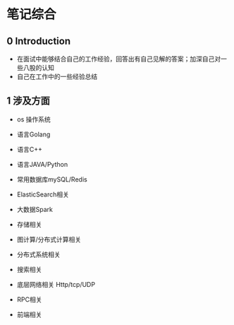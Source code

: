 # 笔记综合

## 0 Introduction

- 在面试中能够结合自己的工作经验，回答出有自己见解的答案；加深自己对一些八股的认知
- 自己在工作中的一些经验总结

## 1 涉及方面

- os 操作系统

- 语言Golang

- 语言C++

- 语言JAVA/Python

- 常用数据库mySQL/Redis

- ElasticSearch相关

- 大数据Spark

- 存储相关

- 图计算/分布式计算相关

- 分布式系统相关

- 搜索相关

- 底层网络相关 Http/tcp/UDP

- RPC相关

- 前端相关

  